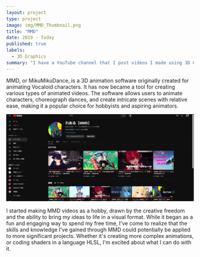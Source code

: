 ```yaml
---
layout: project
type: project
image: img/MMD_Thumbnail.png
title: "MMD"
date: 2019 - Today
published: true
labels:
  - 3D Graphics
summary: "I have a YouTube channel that I post videos I made using 3D CG softwares."
---
```

MMD, or MikuMikuDance, is a 3D animation software originally created for animating Vocaloid characters. It has now became a tool for creating various types of animated videos. The software allows users to animate characters, choreograph dances, and create intricate scenes with relative ease, making it a popular choice for hobbyists and aspiring animators.

<div class="text-center p-4">
  <img width="600px" src="../img/MMD/YT Homepage.png" class="img-thumbnail" >
</div>

I started making MMD videos as a hobby, drawn by the creative freedom and the ability to bring my ideas to life in a visual format. While it began as a fun and engaging way to spend my free time, I've come to realize that the skills and knowledge I've gained through MMD could potentially be applied to more significant projects. Whether it's creating more complex animations, or coding shaders in a language HLSL, I'm excited about what I can do with it.
